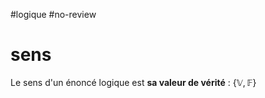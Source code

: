 #logique #no-review 
# sens
Le sens d'un énoncé logique est **sa valeur de vérité** : $\{\mathbb{V}, \mathbb{F}\}$

